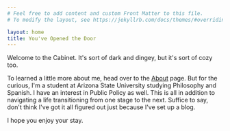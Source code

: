 ```yaml
---
# Feel free to add content and custom Front Matter to this file.
# To modify the layout, see https://jekyllrb.com/docs/themes/#overriding-theme-defaults

layout: home
title: You've Opened the Door
---
```


Welcome to the Cabinet. It's sort of dark and dingey, but it's sort of cozy too.


To learned a little more about me, head over to the [About](about) page. But for the curious, I'm a student at Arizona State University studying Philosophy and Spanish. I have an interest in Public Policy as well. This is all in addition to navigating a life transitioning from one stage to the next. Suffice to say, don't think I've got it all figured out just because I've set up a blog.


I hope you enjoy your stay.
